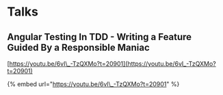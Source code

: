 # Talks

## Angular Testing In TDD - Writing a Feature Guided By a Responsible Maniac

[https://youtu.be/6vI\_-TzQXMo?t=20901](https://youtu.be/6vI_-TzQXMo?t=20901)

{% embed url="https://youtu.be/6vI\_-TzQXMo?t=20901" %}

